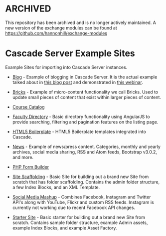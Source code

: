 # ARCHIVED
This repository has been archived and is no longer actively maintained. A new version of the exchange modules can be found at https://github.com/hannonhill/exchange-modules

Cascade Server Example Sites
============================

Example Sites for importing into Cascade Server instances.

- [Blog](https://github.com/hannonhill/Example-Sites/tree/master/Blog) - Example of blogging in Cascade Server. It is the actual example talked about in [this blog post](http://www.hannonhill.com/news/blog/2012/blogging-with-cascade-server.html) and demonstrated in [this webinar](http://www.hannonhill.com/products/demos/setting-up-blogging-in-cascade-webinar-form.html).

- [Bricks](https://github.com/hannonhill/Example-Sites/tree/master/Bricks) - Example of micro-content functionality we call Bricks. Used to update small pieces of content that exist within larger pieces of content.

- [Course Catalog](https://github.com/hannonhill/Example-Sites/tree/master/Course-Catalog)

- [Faculty Directory](https://github.com/hannonhill/Example-Sites/tree/master/Faculty-Directory) - Basic directory functionality using AngularJS to provide searching, filtering and pagination features on the listing page.

- [HTML5 Boilerplate](https://github.com/hannonhill/Example-Sites/tree/master/HTML5-Boilerplate) - HTML5 Boilerplate templates integrated into Cascade.

- [News](https://github.com/hannonhill/Example-Sites/tree/master/News) - Example of news/press content. Categories, monthly and yearly archives, social media sharing, RSS and Atom feeds, Bootstrap v3.0.2, and more.

- [PHP Form Builder](https://github.com/hannonhill/Example-Sites/tree/master/PHP-Form-Builder)

- [Site Scaffolding](https://github.com/hannonhill/Example-Sites/tree/master/Site-Scaffolding) - Basic Site for building out a brand new Site from scratch that has folder scaffolding. Contains the admin folder structure, a few Index Blocks, and an XML Template.

- [Social Media Mashup](https://github.com/hannonhill/Example-Sites/tree/master/Social-Media-Mashup) - Combines Facebook, Instagram and Twitter API's along with YouTube, Flickr and custom RSS feeds. Instagram is currently not working due to recent Facebook API changes.

- [Starter Site](https://github.com/hannonhill/Example-Sites/tree/master/Starter-Site) - Basic starter for building out a brand new Site from scratch. Contains sample folder structure, example Admin assets, example Index Blocks, and example Asset Factory.

